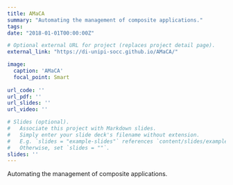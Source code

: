 ```yaml
---
title: AMaCA
summary: "Automating the management of composite applications."
tags:
date: "2018-01-01T00:00:00Z"

# Optional external URL for project (replaces project detail page).
external_link: "https://di-unipi-socc.github.io/AMaCA/"

image:
  caption: 'AMaCA'
  focal_point: Smart
  
url_code: ''
url_pdf: ''
url_slides: ''
url_video: ''

# Slides (optional).
#   Associate this project with Markdown slides.
#   Simply enter your slide deck's filename without extension.
#   E.g. `slides = "example-slides"` references `content/slides/example-slides.md`.
#   Otherwise, set `slides = ""`.
slides: ''
---
```

<!-- Here you can insert a description -->
Automating the management of composite applications.